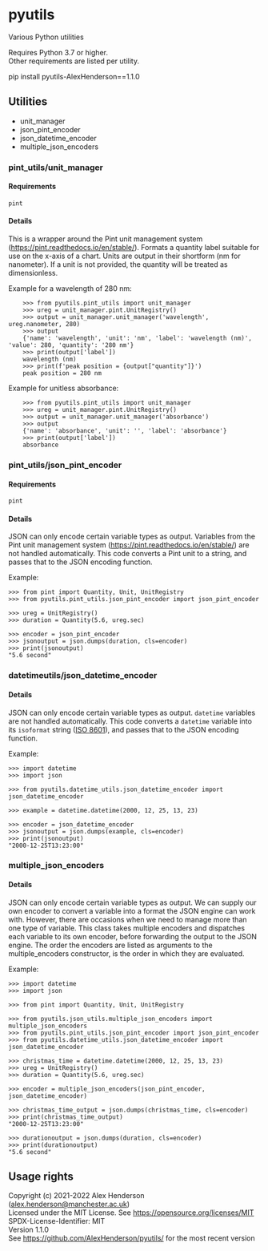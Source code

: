# pyutils
Various Python utilities

Requires Python 3.7 or higher.  
Other requirements are listed per utility. 

pip install pyutils-AlexHenderson==1.1.0

## Utilities ##

- unit_manager 
- json_pint_encoder
- json_datetime_encoder
- multiple_json_encoders

### pint_utils/unit_manager ###

#### Requirements ####
    pint

#### Details ####

This is a wrapper around the Pint unit management system 
(https://pint.readthedocs.io/en/stable/). Formats a quantity label 
suitable for use on the x-axis of a chart. Units are output in their 
shortform (nm for nanometer). If a unit is not provided, the quantity 
will be treated as dimensionless.

Example for a wavelength of 280 nm:

        >>> from pyutils.pint_utils import unit_manager
        >>> ureg = unit_manager.pint.UnitRegistry()
        >>> output = unit_manager.unit_manager('wavelength', ureg.nanometer, 280)
        >>> output
        {'name': 'wavelength', 'unit': 'nm', 'label': 'wavelength (nm)', 'value': 280, 'quantity': '280 nm'}
        >>> print(output['label'])
        wavelength (nm)
        >>> print(f'peak position = {output["quantity"]}')
        peak position = 280 nm

Example for unitless absorbance:

        >>> from pyutils.pint_utils import unit_manager
        >>> ureg = unit_manager.pint.UnitRegistry()
        >>> output = unit_manager.unit_manager('absorbance')
        >>> output
        {'name': 'absorbance', 'unit': '', 'label': 'absorbance'}
        >>> print(output['label'])
        absorbance

### pint_utils/json_pint_encoder ###
#### Requirements ####
    pint

#### Details ####

JSON can only encode certain variable types as output. 
Variables from the Pint unit management system 
(https://pint.readthedocs.io/en/stable/) are not handled 
automatically. This code converts a Pint unit to a string, 
and passes that to the JSON encoding function.  

Example:
    
    >>> from pint import Quantity, Unit, UnitRegistry
    >>> from pyutils.pint_utils.json_pint_encoder import json_pint_encoder

    >>> ureg = UnitRegistry()
    >>> duration = Quantity(5.6, ureg.sec)

    >>> encoder = json_pint_encoder
    >>> jsonoutput = json.dumps(duration, cls=encoder)
    >>> print(jsonoutput)
    "5.6 second"

### datetimeutils/json_datetime_encoder ###
#### Details ####

JSON can only encode certain variable types as output. 
`datetime` variables are not handled automatically. 
This code converts a `datetime` variable into its `isoformat` string 
([ISO 8601](https://en.wikipedia.org/wiki/ISO_8601)), and 
passes that to the JSON encoding function.  

Example:
    
    >>> import datetime
    >>> import json

    >>> from pyutils.datetime_utils.json_datetime_encoder import json_datetime_encoder

    >>> example = datetime.datetime(2000, 12, 25, 13, 23)

    >>> encoder = json_datetime_encoder
    >>> jsonoutput = json.dumps(example, cls=encoder)
    >>> print(jsonoutput)
    "2000-12-25T13:23:00"

### multiple_json_encoders ###
#### Details ####

JSON can only encode certain variable types as output.
We can supply our own encoder to convert a variable into a format the JSON engine can work with. However, there are 
occasions when we need to manage more than one type of variable. This class takes multiple encoders and dispatches each 
variable to its own encoder, before forwarding the output to the JSON engine. The order the encoders are listed as 
arguments to the multiple_encoders constructor, is the order in which they are evaluated.  

Example: 

    >>> import datetime 
    >>> import json
    
    >>> from pint import Quantity, Unit, UnitRegistry
    
    >>> from pyutils.json_utils.multiple_json_encoders import multiple_json_encoders
    >>> from pyutils.pint_utils.json_pint_encoder import json_pint_encoder
    >>> from pyutils.datetime_utils.json_datetime_encoder import json_datetime_encoder

    >>> christmas_time = datetime.datetime(2000, 12, 25, 13, 23)
    >>> ureg = UnitRegistry()
    >>> duration = Quantity(5.6, ureg.sec)

    >>> encoder = multiple_json_encoders(json_pint_encoder, json_datetime_encoder)

    >>> christmas_time_output = json.dumps(christmas_time, cls=encoder)
    >>> print(christmas_time_output)
    "2000-12-25T13:23:00"

    >>> durationoutput = json.dumps(duration, cls=encoder)
    >>> print(durationoutput)
    "5.6 second"


## Usage rights ##
Copyright (c) 2021-2022 Alex Henderson (alex.henderson@manchester.ac.uk)   
Licensed under the MIT License. See https://opensource.org/licenses/MIT      
SPDX-License-Identifier: MIT   
Version 1.1.0   
See https://github.com/AlexHenderson/pyutils/ for the most recent version  

